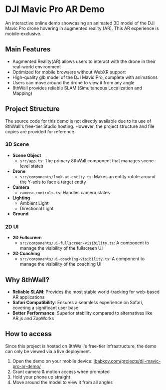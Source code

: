 # DJI Mavic Pro AR Demo

An interactive online demo showcasing an animated 3D model of the DJI Mavic Pro drone hovering in augmented reality (AR).
This AR experience is mobile-exclusive.

## Main Features

- Augmented Reality(AR) allows users to interact with the drone in their real-world environment
- Optimized for mobile browsers without WebXR support
- High-quality glb model of the DJI Mavic Pro, complete with animations
- Users can move around the drone to view it from any angle
- 8thWall provides reliable SLAM (Simultaneous Localization and Mapping)

## Project Structure

The source code for this demo is not directly available due to its use of 8thWall's free-tier Studio hosting.
However, the project structure and file copies are provided for reference.

### 3D Scene

- **Scene Object**
  - `src/app.ts`: The primary 8thWall component that manages scene-level states
- **Drone**
  - `src/components/look-at-entity.ts`: Makes an entity rotate around the Y-axis to face a target entity
- **Camera**
  - `camera-controls.ts`: Handles camera states
- **Lighting**
  - Ambient Light
  - Directional Light
- **Ground**

### 2D UI

- **2D Fullscreen**
  - `src/components/ui-fullscreen-visibility.ts`: A component to manage the visibility of the fullscreen UI
- **2D Coaching**
  - `src/components/ui-coaching-visibility.ts`: A component to manage the visibility of the coaching UI

## Why 8thWall?

- **Reliable SLAM**: Provides the most stable world-tracking for web-based AR applications
- **Safari Compatibility**: Ensures a seamless experience on Safari, covering a significant user base
- **Better Performance**: Superior stability compared to alternatives like AR.js and ZapWorks

## How to access

Since this project is hosted on 8thWall's free-tier infrastructure,
the demo can only be viewed via a live deployment.

1. Open the demo on your mobile device: [ibabkov.com/projects/dji-mavic-pro-ar-demo/](http://www.ibabkov.com/projects/dji-mavic-pro-ar-demo/)
2. Grant camera & motion access when prompted
3. Hold your phone up straight
4. Move around the model to view it from all angles
